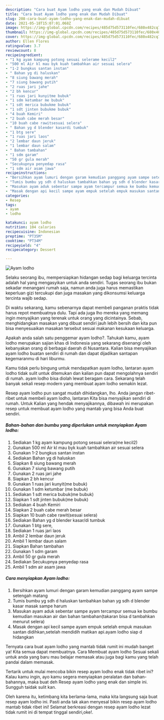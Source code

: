 ```yaml
---
description: "Cara buat Ayam lodho yang enak dan Mudah Dibuat"
title: "Cara buat Ayam lodho yang enak dan Mudah Dibuat"
slug: 208-cara-buat-ayam-lodho-yang-enak-dan-mudah-dibuat
date: 2021-05-18T15:07:01.068Z
image: https://img-global.cpcdn.com/recipes/485d75d573110fec/680x482cq70/ayam-lodho-foto-resep-utama.jpg
thumbnail: https://img-global.cpcdn.com/recipes/485d75d573110fec/680x482cq70/ayam-lodho-foto-resep-utama.jpg
cover: https://img-global.cpcdn.com/recipes/485d75d573110fec/680x482cq70/ayam-lodho-foto-resep-utama.jpg
author: Ellen Flores
ratingvalue: 3.7
reviewcount: 8
recipeingredient:
- "1 kg ayam kampung potong sesuai selerame kecil2"
- "500 ml Air kl mau byk kuah tambahkan air sesuai selera"
- "1-2 bungkus santan instan"
- " Bahan yg di haluskan"
- "8 siung bawang merah"
- "7 siung bawang putih"
- "2 ruas jari jahe"
- "2 bh kencur"
- "1 ruas jari kunyitme bubuk"
- "1 sdm ketumbar me bubuk"
- "1 sdt merica bubukme bubuk"
- "1 sdt jinten bubukme bubuk"
- "4 buah Kemiri"
- "2 buah cabe merah besar"
- "10 buah cabe rawitsesuai selera"
- " Bahan yg d blender kasardi tumbuk"
- "1 btg sere"
- "1 ruas jari laos"
- "2 lembar daun jeruk"
- "1 lembar daun salam"
- " Bahan tambahan"
- "1 sdm garam"
- "50 gr gula merah"
- "Secukupnya penyedap rasa"
- "1 sdm air asam jawa"
recipeinstructions:
- "Bersihkan ayam lumuri dengan garam kemudian panggang ayam sampe setengah matang"
- "Tumis bumbu yg sdh d haluskan tambahkan bahan yg sdh d blender kasar masak sampe harum"
- "Masukan ayam aduk sebentar sampe ayam tercampur semua ke bumbu kemudian masukan air dan bahan tambahan(takaran bisa d tambahkan menurut selera)"
- "Masak dengan api kecil sampe ayam empuk setelah empuk masukan santan didihkan,setelah mendidih matikan api.ayam lodho siap d hidangkan"
categories:
- Resep
tags:
- ayam
- lodho

katakunci: ayam lodho 
nutrition: 104 calories
recipecuisine: Indonesian
preptime: "PT35M"
cooktime: "PT34M"
recipeyield: "4"
recipecategory: Dessert

---
```



![Ayam lodho](https://img-global.cpcdn.com/recipes/485d75d573110fec/680x482cq70/ayam-lodho-foto-resep-utama.jpg)

Selaku seorang ibu, mempersiapkan hidangan sedap bagi keluarga tercinta adalah hal yang mengasyikan untuk anda sendiri. Tugas seorang ibu bukan sekadar menangani rumah saja, namun anda juga harus memastikan keperluan gizi tercukupi dan juga masakan yang dikonsumsi keluarga tercinta wajib sedap.

Di waktu  sekarang, kamu sebenarnya dapat membeli panganan praktis tidak harus repot membuatnya dulu. Tapi ada juga lho mereka yang memang ingin menyajikan yang terenak untuk orang yang dicintainya. Sebab, menghidangkan masakan yang dibuat sendiri jauh lebih bersih dan kita pun bisa menyesuaikan masakan tersebut sesuai makanan kesukaan keluarga. 



Apakah anda salah satu penggemar ayam lodho?. Tahukah kamu, ayam lodho merupakan sajian khas di Indonesia yang sekarang disenangi oleh kebanyakan orang di berbagai daerah di Nusantara. Kalian bisa menyajikan ayam lodho buatan sendiri di rumah dan dapat dijadikan santapan kegemaranmu di hari liburmu.

Kamu tidak perlu bingung untuk mendapatkan ayam lodho, lantaran ayam lodho tidak sulit untuk ditemukan dan kalian pun dapat mengolahnya sendiri di rumah. ayam lodho bisa diolah lewat beragam cara. Sekarang telah banyak sekali resep modern yang membuat ayam lodho semakin lezat.

Resep ayam lodho pun sangat mudah dihidangkan, lho. Anda jangan ribet-ribet untuk membeli ayam lodho, lantaran Kita bisa menyajikan sendiri di rumah. Untuk Kalian yang hendak menyajikannya, dibawah ini merupakan resep untuk membuat ayam lodho yang mantab yang bisa Anda buat sendiri.

<!--inarticleads1-->

##### Bahan-bahan dan bumbu yang diperlukan untuk menyiapkan Ayam lodho:

1. Sediakan 1 kg ayam kampung potong sesuai selera(me kecil2)
1. Gunakan 500 ml Air kl mau byk kuah tambahkan air sesuai selera
1. Gunakan 1-2 bungkus santan instan
1. Sediakan  Bahan yg di haluskan
1. Siapkan 8 siung bawang merah
1. Gunakan 7 siung bawang putih
1. Gunakan 2 ruas jari jahe
1. Siapkan 2 bh kencur
1. Gunakan 1 ruas jari kunyit(me bubuk)
1. Gunakan 1 sdm ketumbar (me bubuk)
1. Sediakan 1 sdt merica bubuk(me bubuk)
1. Siapkan 1 sdt jinten bubuk(me bubuk)
1. Sediakan 4 buah Kemiri
1. Siapkan 2 buah cabe merah besar
1. Siapkan 10 buah cabe rawit(sesuai selera)
1. Sediakan  Bahan yg d blender kasar/di tumbuk
1. Gunakan 1 btg sere,
1. Sediakan 1 ruas jari laos
1. Ambil 2 lembar daun jeruk
1. Ambil 1 lembar daun salam
1. Siapkan  Bahan tambahan
1. Gunakan 1 sdm garam
1. Ambil 50 gr gula merah
1. Sediakan Secukupnya penyedap rasa
1. Ambil 1 sdm air asam jawa




<!--inarticleads2-->

##### Cara menyiapkan Ayam lodho:

1. Bersihkan ayam lumuri dengan garam kemudian panggang ayam sampe setengah matang
1. Tumis bumbu yg sdh d haluskan tambahkan bahan yg sdh d blender kasar masak sampe harum
1. Masukan ayam aduk sebentar sampe ayam tercampur semua ke bumbu kemudian masukan air dan bahan tambahan(takaran bisa d tambahkan menurut selera)
1. Masak dengan api kecil sampe ayam empuk setelah empuk masukan santan didihkan,setelah mendidih matikan api.ayam lodho siap d hidangkan




Ternyata cara buat ayam lodho yang mantab tidak rumit ini mudah banget ya! Kita semua dapat membuatnya. Cara Membuat ayam lodho Sesuai sekali untuk anda yang baru mau belajar memasak atau juga bagi kamu yang telah pandai dalam memasak.

Tertarik untuk mulai mencoba bikin resep ayam lodho enak tidak ribet ini? Kalau kamu ingin, ayo kamu segera menyiapkan peralatan dan bahan-bahannya, maka buat deh Resep ayam lodho yang enak dan simple ini. Sungguh taidak sulit kan. 

Oleh karena itu, ketimbang kita berlama-lama, maka kita langsung saja buat resep ayam lodho ini. Pasti anda tak akan menyesal bikin resep ayam lodho mantab tidak ribet ini! Selamat berkreasi dengan resep ayam lodho lezat tidak rumit ini di tempat tinggal sendiri,oke!.

